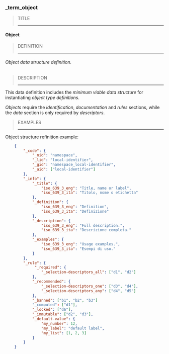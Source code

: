 ### _term_object



> TITLE
> 
> ------

#### Object



> DEFINITION
> 
> ------

###### Object data structure definition.



> DESCRIPTION
> 
> ------

This data definition includes the *minimum viable data structure* for instantiating *object type definitions*.

*Objects* require the *identification*, *documentation* and *rules* sections, while the *data* section is only required by *descriptors*.



> EXAMPLES
> 
> ------

Object structure refinition example:

```json
	{
		"_code": {
			"_nid": "namespace",
			"_lid": "local-identifier",
			"_gid": "namespace_local-identifier",
			"_aid": ["local-identifier"]
		},
		"_info": {
			"_title": {
				"iso_639_3_eng": "Title, name or label",
				"iso_639_3_ita": "Titolo, nome o etichetta"
			},
			"_definition": {
				"iso_639_3_eng": "Definition",
				"iso_639_3_ita": "Definizione"
			},
			"_description": {
				"iso_639_3_eng": "Full description.",
				"iso_639_3_ita": "Descrizione completa."
			},
			"_examples": {
				"iso_639_3_eng": "Usage examples.",
				"iso_639_3_ita": "Esempi di uso."
			}
		},
		"_rule": {
			 "_required": {
				"_selection-descriptors_all": ["d1", "d2"]
			},
			"_recommended": {
				"_selection-descriptors_one": ["d3", "d4"],
				"_selection-descriptors_any": ["d4", "d5"]
			},
			"_banned": ["b1", "b2", "b3"]
			"_computed": ["d1"],
			"_locked": ["d6"],
			"_immutable": ["d2", "d3"],
			"_default-value": {
				"my_number": 12,
				"my_label": "default label",
				"my_list": [1, 2, 3]
			}
		}
	}
```